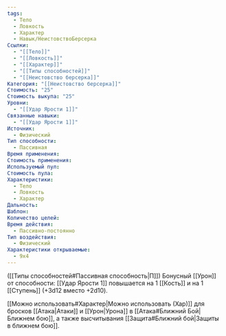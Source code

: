 ```yaml
---
tags:
  - Тело
  - Ловкость
  - Характер
  - Навык/НеистовствоБерсерка
Ссылки:
  - "[[Тело]]"
  - "[[Ловкость]]"
  - "[[Характер]]"
  - "[[Типы способностей]]"
  - "[[Неистовство берсерка]]"
Категория: "[[Неистовство берсерка]]"
Стоимость: "25"
Стоимость выкупа: "25"
Уровни:
  - "[[Удар Ярости 1]]"
Связанные навыки:
  - "[[Удар Ярости 1]]"
Источник:
  - Физический
Тип способности:
  - Пассивная
Время применения: 
Стоимость применения: 
Используемый пул: 
Стоимость пула: 
Характеристики:
  - Тело
  - Ловкость
  - Характер
Дальность: 
Шаблон: 
Количество целей: 
Время действия:
  - Пассивно-постоянно
Тип воздействия:
  - Физический
Характеристики открываемые:
  - 9x4
---
```

([[Типы способностей#Пассивная способность|П]]) Бонусный [[Урон]] от способности: [[Удар Ярости 1]] повышается на 1 [[Кость]] и на 1 [[Ступень]] (+3d12 вместо +2d10).

[[Можно использовать#Характер|Можно использовать (Хар)]] для бросков [[Атака|Атаки]] и [[Урон|Урона]] в [[Атака#Ближний Бой|Ближнем бою]], а также высчитывания [[Защита#Ближний бой|Защиты в ближнем бою]].

